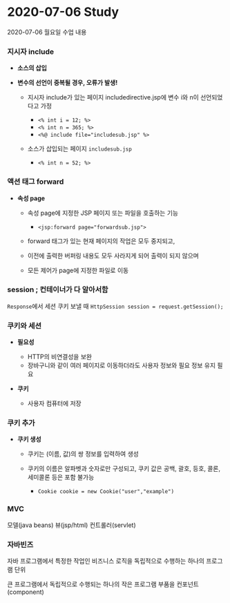 # 2020-07-06 Study

2020-07-06 월요일 수업 내용  


### 지시자 include  

- **소스의 삽입**  

- **변수의 선언이 중복될 경우, 오류가 발생!**  

    - 지시자 include가 있는 페이지 includedirective.jsp에 변수 i와 n이 선언되었다고 가정  

        - ``<% int i = 12; %>``  
        - ``<% int n = 365; %>``  
        - ``<%@ include file="includesub.jsp" %>``  

    - 소스가 삽입되는 페이지 ``includesub.jsp``  

        - ``<% int n = 52; %>``  



### 액션 태그 forward  

- **속성 page**  

    - 속성 page에 지정한 JSP 페이지 또는 파일을 호출하는 기능 

        - ``<jsp:forward page="forwardsub.jsp">``  

    - forward 태그가 있는 현재 페이지의 작업은 모두 중지되고,
    - 이전에 출력한 버퍼링 내용도 모두 사라지게 되어 출력이 되지 않으며    
    - 모든 제어가 page에 지정한 파일로 이동  



### session ; 컨테이너가 다 알아서함  

``Response``에서 세션 쿠키 보낼 때 ``HttpSession session = request.getSession();``  



### 쿠키와 세션

- **필요성**  

    - HTTP의 비연결성을 보완  
    - 장바구니와 같이 여러 페이지로 이동하더라도 사용자 정보와 필요 정보 유지 필요  

- **쿠키**  

    - 사용자 컴퓨터에 저장  



### 쿠키 추가  

- **쿠키 생성**  

    - 쿠키는 (이름, 값)의 쌍 정보를 입력하여 생성  
    - 쿠키의 이름은 알파벳과 숫자로만 구성되고, 쿠키 값은 공백, 괄호, 등호, 콜론, 세미콜론 등은 포함 불가능  

        - ``Cookie cookie = new Cookie("user","example")``


### MVC  

모델(java beans) 뷰(jsp/html) 컨트롤러(servlet)  


### 자바빈즈  

자바 프로그램에서 특정한 작업인 비즈니스 로직을 독립적으로 수행하는 하나의 프로그램 단위  

큰 프로그램에서 독립적으로 수행되는 하나의 작은 프로그램 부품을 컨포넌트(component)  
